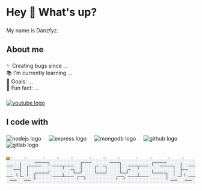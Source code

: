 <h1 align="left">Hey 👋 What's up?</h1>

###

<p align="left">My name is Danzfyz.</p>

###

<h2 align="left">About me</h2>

###

<p align="left">✨ Creating bugs since ...<br>📚 I'm currently learning ...<br>🎯 Goals: ...<br>🎲 Fun fact: ...</p>

###

<div align="left">
  <a href="https://www.youtube.com/@nexzra" target="_blank">
    <img src="https://raw.githubusercontent.com/maurodesouza/profile-readme-generator/master/src/assets/icons/social/youtube/default.svg" width="52" height="40" alt="youtube logo"  />
  </a>
</div>

###

<h2 align="left">I code with</h2>

###

<div align="left">
  <img src="https://cdn.jsdelivr.net/gh/devicons/devicon/icons/nodejs/nodejs-original.svg" height="40" alt="nodejs logo"  />
  <img width="12" />
  <img src="https://cdn.jsdelivr.net/gh/devicons/devicon/icons/express/express-original.svg" height="40" alt="express logo"  />
  <img width="12" />
  <img src="https://cdn.jsdelivr.net/gh/devicons/devicon/icons/mongodb/mongodb-original.svg" height="40" alt="mongodb logo"  />
  <img width="12" />
  <img src="https://cdn.jsdelivr.net/gh/devicons/devicon/icons/github/github-original.svg" height="40" alt="github logo"  />
  <img width="12" />
  <img src="https://cdn.jsdelivr.net/gh/devicons/devicon/icons/gitlab/gitlab-original.svg" height="40" alt="gitlab logo"  />
</div>

###

<picture>
  <source media="(prefers-color-scheme: dark)" srcset="https://raw.githubusercontent.com/danzfyz/danzfyz/output/pacman-contribution-graph-dark.svg">
  <source media="(prefers-color-scheme: light)" srcset="https://raw.githubusercontent.com/danzfyz/danzfyz/output/pacman-contribution-graph.svg">
  <img alt="pacman contribution graph" src="https://raw.githubusercontent.com/danzfyz/danzfyz/output/pacman-contribution-graph.svg">
</picture>

###
